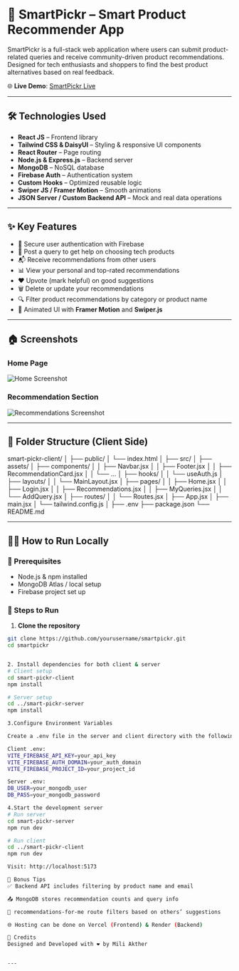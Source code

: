 # 🚀 SmartPickr – Smart Product Recommender App

SmartPickr is a full-stack web application where users can submit product-related queries and receive community-driven product recommendations. Designed for tech enthusiasts and shoppers to find the best product alternatives based on real feedback.

🌐 **Live Demo**: [SmartPickr Live](https://your-deployed-site-link.com)

---

## 🛠 Technologies Used

- **React JS** – Frontend library
- **Tailwind CSS & DaisyUI** – Styling & responsive UI components
- **React Router** – Page routing
- **Node.js & Express.js** – Backend server
- **MongoDB** – NoSQL database
- **Firebase Auth** – Authentication system
- **Custom Hooks** – Optimized reusable logic
- **Swiper JS / Framer Motion** – Smooth animations
- **JSON Server / Custom Backend API** – Mock and real data operations

---

## ✨ Key Features

- 🔐 Secure user authentication with Firebase
- 📝 Post a query to get help on choosing tech products
- 📬 Receive recommendations from other users
- 📊 View your personal and top-rated recommendations
- ❤️ Upvote (mark helpful) on good suggestions
- 🗑 Delete or update your recommendations
- 🔍 Filter product recommendations by category or product name
- 🎨 Animated UI with **Framer Motion** and **Swiper.js**

---

## 🏠 Screenshots

### Home Page
![Home Screenshot](https://i.ibb.co/example-link/homepage.png)

### Recommendation Section
![Recommendations Screenshot](https://i.ibb.co/example-link/recommendations.png)

---

## 📁 Folder Structure (Client Side)

smart-pickr-client/
│
├── public/
│ └── index.html
│
├── src/
│ ├── assets/
│ ├── components/
│ │ ├── Navbar.jsx
│ │ ├── Footer.jsx
│ │ ├── RecommendationCard.jsx
│ │ └── ...
│ ├── hooks/
│ │ └── useAuth.js
│ ├── layouts/
│ │ └── MainLayout.jsx
│ ├── pages/
│ │ ├── Home.jsx
│ │ ├── Login.jsx
│ │ ├── Recommendations.jsx
│ │ ├── MyQueries.jsx
│ │ └── AddQuery.jsx
│ ├── routes/
│ │ └── Routes.jsx
│ ├── App.jsx
│ ├── main.jsx
│ └── tailwind.config.js
│
├── .env
├── package.json
└── README.md


---

## 🧑‍💻 How to Run Locally

### 🔧 Prerequisites

- Node.js & npm installed
- MongoDB Atlas / local setup
- Firebase project set up

### 🧭 Steps to Run

1. **Clone the repository**

```bash
git clone https://github.com/yourusername/smartpickr.git
cd smartpickr


2. Install dependencies for both client & server
# Client setup
cd smart-pickr-client
npm install

# Server setup
cd ../smart-pickr-server
npm install

3.Configure Environment Variables

Create a .env file in the server and client directory with the following:

Client .env:
VITE_FIREBASE_API_KEY=your_api_key
VITE_FIREBASE_AUTH_DOMAIN=your_auth_domain
VITE_FIREBASE_PROJECT_ID=your_project_id

Server .env:
DB_USER=your_mongodb_user
DB_PASS=your_mongodb_password

4.Start the development server
# Run server
cd smart-pickr-server
npm run dev

# Run client
cd ../smart-pickr-client
npm run dev

Visit: http://localhost:5173

📌 Bonus Tips
✅ Backend API includes filtering by product name and email

📤 MongoDB stores recommendation counts and query info

🔄 recommendations-for-me route filters based on others’ suggestions

🌐 Hosting can be done on Vercel (Frontend) & Render (Backend)

🤝 Credits
Designed and Developed with ❤️ by Mili Akther


---



